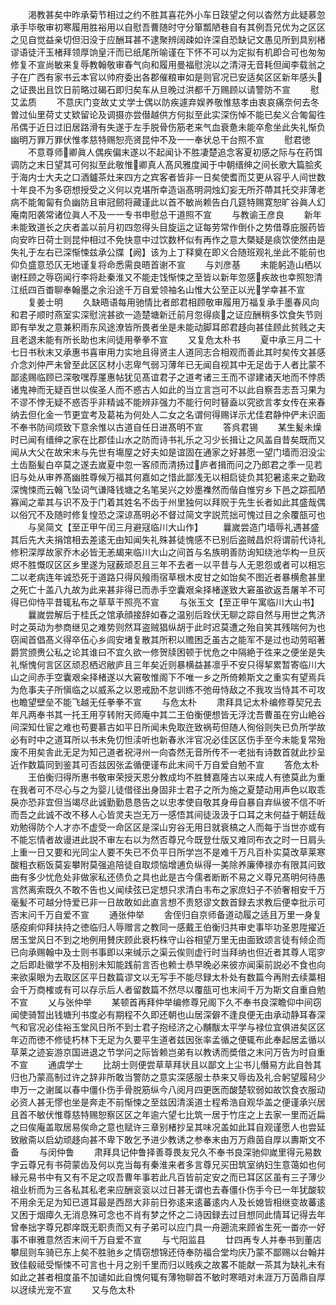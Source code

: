 <!-- { "loadSidebar": true } -->
　　渇教甚矣中昨承菊节相过之约不胜其喜花外小车日跂望之何以杳然方此疑慕忽承手毕敬审初寒履用胜裕用以自慰吾曹随时守分箪瓢陋巷自有其例吾兄优为之区区之见自觉益亲切但汨没于应酬耳甚不逮聚辨阔疎如许深自恐缺记文愚见所到具别楮谬语徒汗玉楮拜领厚饷皇汗而已纸尾所喻谨在下怀不可以为定拟有机即合可也匆匆修复不宣尚敏来复辱教翰敬审春气向和履用曼福慰浣以之清浔无音耗但闻李载翁之子在广西有家书云本官以帅府委出各郡催粮审如是则官况已安适矣区区新年感头之证畏出且饮日前略过碣石即归矣车从旦晚过洪都千万赐顾以请警防不宣
　　慰艾孟质
　　不意庆门变故丈丈学士偶以防疾遽弃娱养敬惟慈孝由衷哀痛奈何去冬曽过仙里荷丈丈欵留论及调摄亦尝僣越供方何拟至此实深伤悼不能已矣义合匍匐徃吊偶于近日过旧居路滑有失遂于左手脱骨伤筋老来气血衰惫未能卒愈坐此失礼惭负幽明万罪万罪伏惟孝慈特赐恕亮贤昆仲不及一一奉状总干台照不宣
　　慰君徳
　　不意尊师卿眞人偶疾偏末遂以不起闻讣不胜凄楚追念客夏初感之际与在药饵调防之末日望其可何拟至此敬惟卿真人髙风雅度闻于中朝缙绅之间长歌大篇脍炙于海内士大夫之口酒鑪茶灶来四方之宾客者皆非一日矣使耆而艾更从容乎人间世数十年良不为多窃想授受之义何以克堪所幸造诣髙明洞烛幻妄无所芥蔕其托交非薄老病不能匍匐有负幽防且审冠劒将藏谨此以首不敏尚赖告白几筵特赐寛恕旷谷眞人幻庵南阳袭常诸位眞人不及一一专书申慰总干道照不宣
　　与教谕王彦良
　　新年未能致道长之庆者盖以前月初四忽得头目旋运之证每劳常作倒仆之势借尊庇服药皆向安昨日荷士则昆仲相过不免快意中过饮数杯似有再作之意大槩疑是痰饮使然由是失礼于左右已深惭悚兹承公牒【阙】该为上丁释奠在即义合随班观礼坐此不能前也仰负盛意恐仄无地谨复将命悉需良晤首谢不宣
　　与刘彦基
　　未能躬造山栖以谢枉顾之辱窃闻行李将赴秦淮又不能走饯惭悚之至皆以新年忽感疾故也幸照恕清江纸四百畨聊奉翰墨之余沿途千万自爱领袖名山惟大公至正以光学幸甚不宣
　　复姜士明
　　久缺晤语每用驰情比者郎君相顾敬审履用万福复承手墨春风向和君子顺时燕室实深慰浣甚欲一造楚塘新迁前月忽得痰之证应酬稍多饮食失节则即有举发之意兼积雨东风途潦皆所畏者坐是未能动脚耳郎君趍向甚佳顾此贫贱之夫且老退未能有所长助也末间徒用拳拳不宣
　　又复危太朴书
　　夏中承三月二十七日书秋末又承惠书喜审用力实地且得贤主人道同志合相观而善此其时矣传文甚感介念刘仲严未曾至此区区材小志卑气弱习薄年已无闻自视其中无足齿于人者比蒙不鄙逺赐临顾已深敬嘿荐厪惠帖犹见髙谊君子之道考诸三王而不谬建诸天地而不悖质诸鬼神而无疑百世以俟圣人而不惑古人如此的当立言岂可不以此自察吾志吾习果为不谬不悖无疑不惑否乎非精诚不能辨非强力不能行何时簮盍以究欲言孝女传在来春纳去但化金一节更宜考及葛祐为何处人二女之名谓何得赐详示尤佳君静仲俨未识面不奉书防间烦致下意余惟以古道自任日进髙明不宣
　　答呉君锡
　　某生髪未燥时已闻有缙绅之家在比郡佳山水之防而诗书礼乐之习少长揖让之风盖自昔矣既而又闻从大父在故宋末与先世有塲屋之好夫如是谊固在通家之好甚愿一望门墙而汨没尘土齿豁髪白卒莫之遂去嵗夏中忽一客颀而清扬过庐者揖而问之乃郎君之季一见若旧与处从审养髙幽胜尊候万福其何嘉如之惜此鄙浅无以相启徒负其犯暑逺来之勤政深愧悚而云翰飞坠词气谦降钱塘之名笔吴兴之妙墨襍然而偕自惟穷乡下邑之踪孤陋寡闻之辈其与识不及于门着其姓名不齿于州里独何以拜贶于先生长者如此其盛哉偶以俗冗不及随时修复惶恐之深谅髙明必不督过简文字説荒拙可愧过目之余覆瓿可也
　　与吴简文【至正甲午闰三月避冦临川大山作】
　　曩嵗尝造门墙辱礼遇甚盛其后先大夫捐馆相去差逺无由知闻失礼殊甚徒愧感不已别后盗贼昌炽将谓前代诗礼修积深厚故家乔木必皆无恙朅来临川大山之间首与名族明善防询知绕池华构一旦灰烬不胜慨叹区区乡里遂为冦薮顽忍且三年不去者一以平昔与人无恩怨或者可以相忘二以老病连年诚恐死于道路只得风飱雨宿草根木皮甘之如饴矣不图近者暴横愈甚里之死亡十盖八九故为此来甚非得已而赤手空囊艰籴择楮遂致大窘虽欲返吾屠羊不可得已仰恃平昔辄私布之草草干照亮不宣
　　与张玉文【至正甲午寓临川大山书】
　　曩嵗尝解后于桂氏之馆承顔接辞如春之温别后跧伏无聊之踪自然与用世之隽济时之英动为参商继见之难势则然耳盗贼猖纵胡于此时迟莫遭之殆自笑其残喘何为也窃闻首倡髙义得卒伍心乡闾安堵复散其所积以赡困乏虽古之能军不是过也动劳昭著爵赏颁赉公私之论其谁曰不宜久欲一修贺牍困顿于忧危之中隔絶于徃来之便坐是失礼惭愧何言区区顽忍栖迟敝庐且三年矣近则暴横益甚凛乎不安只得挈累暂寄临川大山之间赤手空囊艰籴择楮遂以大窘敬惟阁下不唯一乡之所倚赖斯文之重实有望焉兵为危事夫子所愼临之以威系之以恩戒励不怠训练不弛毋恃敌之不我攻当恃其不可攻也瞻望壁垒不能飞越无任拳拳不宣
　　与危太朴
　　肃拜具记太朴编修尊契兄去年凡两奉书其一托王用亨转附天师庵中其二王伯衡便想皆无浮沈吾曹虽在穷山絶谷间深知仕宦之难也苟要慕古如平日所闻未免取迕致祸苟但随人徇俗则失已负所学故必有时中之道耳所以书未免忉怛渎听也新春氷泮官况必佳区区伤手至今未能复常殆废不用矣舎此无足为知己道者祝浔州一向杳然无音所传不一老拙有诗数首就此抄呈近作数篇同到鉴其可否兹因张孟循便谨布此末间千万自爱自勉不宣
　　答危太朴
　　王伯衡归得所惠书敬审荣授天恩分教成均不胜賛嘉隆古以来成人有徳莫此为重在我者可不尽心与之为婴儿徒借径出身固非士君子之所为施之夏楚动用声色以取乖戾亦恐非宜但当竭尽此诚勤勤恳恳告之以忠孝使自敬其身毋自暴自弃纵彼不信不听而吾之此诚不改不移人心皆灵夫岂无万一感悟其间徒汲汲于口耳之末何益于朝廷哉劝勉得防个人才亦不虚受一命区区是深山穷谷无用日就衰槁之人而每于当世亦或有不能忘情者故谩进此説不审左右以为然否尊兄今既登仕版又难同布衣之时一日肩头上重一日又要和光同尘人要不失已不负平日所学岂不是难千万凡百朴实莫改草莱寒酸粗衣粝饭莫妄攀附莫强追陪徒自取烦恼增逋负纵得一美除养廉俸禄亦有限其问致曲有多少忧危处非做家私还债负之具也此是古今儒者断断不易之义尊兄髙明何待愚言然离索既久不敢不告也乂闻续弦已定想只求清白韦布之家庶妇子不骄奢相安千万毫髪不可越分恃爱已非一日故敢如此直言想不责怒谬文数首録去求教后便幸批示可否末问千万自爱不宣
　　通张仲举
　　舎侄归自京师备道动履之适且万里一身复感疫痢仰拜扶持之徳临归人辱赠言之教同一感戴王伯衡归共审史事毕功圣恩陞擢近居玉堂风日不到之地例用賛庆顾此衰朽株守山谷相望万里无由面致颂言徒有倾企而已向承赐翰中及士则书事即以来缄示之渠云俟则虚行时当拜纳也但近者其尊人窀穸之后即赴徽学不及相别未知能践前言否也赖士恭早晚必来彼亦闻渠前説必不食也向来欲渠眼为去取区区平日数篇谬文以无写手不能尽録太朴处有数篇今再附去续藁相会千万商榷或有可以存示后人者留数篇不然尽以覆瓿可也末间千万为斯文自重自勉不宣
　　乂与张仲举
　　某顿首再拜仲举编修尊兄阁下久不奉书良深瞻仰中间窃闻使骑暂出钱塘刋书度必有期程不久即还朝也山居深僻不逢良便无由承动静耳春深气和官况必佳裕玉堂风日所不到士君子抱经济之心黼黻太平学与禄位宜俱进矣区区年迈而徳不修徒朽林下无足为久要平生道者兹因张率孟循之便辄布此奉起居孟循以草莱之迹妄游京国进退之节学问之际皆赖岂弟有以教诱而奬借之末问万告为时自重不宣
　　通虞学士
　　比胡士则便尝草草拜状且以鄙文上尘书儿僭易方此自咎其归也乃蒙高制过许之辞非所敢当警防之意实深感服士恭来又辱齿及礼合躬望履舄少申万一之谢属以春中僵仆伤手骨脱筋纵今八阅月四更医而酸楚软弱如故饮食衣服动必资人甚无憀也坐是奔走不前惭悚之至兹因清溪道士程希浩自观华盖之便谨承兴居且首不敏伏惟尊慈特赐恕察区区之年逾六望七比筑一居于竹庄之上去家一里而近扁之曰俟庵盖取居易俟命之意也赋许三章别楮抄呈其味况盖如此耳自观谨愿人也尝延致敝斋以启幼顽趍向甚不卑下敢乞予进少教诱之参奉末由万万鼎茵自厚以夀斯文不备
　　与闵仲鲁
　　肃拜具记仲鲁择善尊畏友兄久不奉书良深驰仰嵗里得元易数字云尊兄有书荷蒙齿及何以克当每有秦淮来者多言尊兄买田筑室纳妇生意蔼如也何縁元易书中有又有不足之叹吾曹年事若此凡百皆前定安之而已耳区区虽有三子薄少祖业析而为三各私其私老来应酬衮衮以过日甚无谓也去春僵仆伤手今已一年犹酸软不用余无足为知已道耳最是西昂大非前日弥逺来逺蕃逺内人及长媳皆相继变故蕃逺又困于烟瘴久无消息殊可念也不肖有梦之怀之二诗因録去过目想同此情耳记得去年曾奉拙字尊兄郡庠既无职责而又有子弟可以应门具一舟遡流来顾省生死一畨亦一好事不审雅意然否末间千万自爱不宣
　　与弋阳监县
　　廿四再专人并奉书到董店攀屈则车骑已东上矣不胜驰乡之情窃想锦还侍奉防福合堂均庆乃蒙不鄙赐以台翰并致佳殽祗受惭悚不可言也十月之别千里而归以贱疾之故畧不能献一茶其为缺礼未有如此之甚者相度虽不加谴如此自愧何辄有薄物聊首不敏时寒晤对未涯万万茵鼎自厚以迓续光宠不宣
　　又与危太朴
